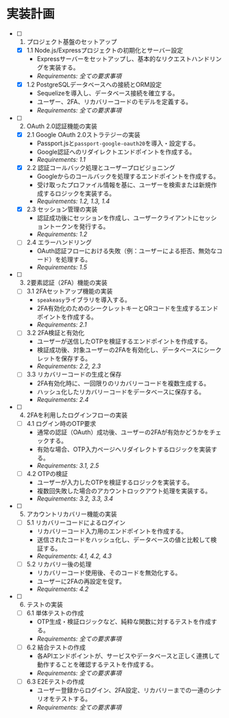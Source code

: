 # 実装計画

- [ ] 1. プロジェクト基盤のセットアップ
  - [x] 1.1 Node.js/Expressプロジェクトの初期化とサーバー設定
    - Expressサーバーをセットアップし、基本的なリクエストハンドリングを実装する。
    - _Requirements: 全ての要求事項_
  - [x] 1.2 PostgreSQLデータベースへの接続とORM設定
    - Sequelizeを導入し、データベース接続を確立する。
    - ユーザー、2FA、リカバリーコードのモデルを定義する。
    - _Requirements: 全ての要求事項_

- [ ] 2. OAuth 2.0認証機能の実装
  - [x] 2.1 Google OAuth 2.0ストラテジーの実装
    - Passport.jsと`passport-google-oauth20`を導入・設定する。
    - Google認証へのリダイレクトエンドポイントを作成する。
    - _Requirements: 1.1_
  - [x] 2.2 認証コールバック処理とユーザープロビジョニング
    - Googleからのコールバックを処理するエンドポイントを作成する。
    - 受け取ったプロファイル情報を基に、ユーザーを検索または新規作成するロジックを実装する。
    - _Requirements: 1.2, 1.3, 1.4_
  - [x] 2.3 セッション管理の実装
    - 認証成功後にセッションを作成し、ユーザークライアントにセッショントークンを発行する。
    - _Requirements: 1.2_
  - [ ] 2.4 エラーハンドリング
    - OAuth認証フローにおける失敗（例：ユーザーによる拒否、無効なコード）を処理する。
    - _Requirements: 1.5_

- [ ] 3. 2要素認証（2FA）機能の実装
  - [ ] 3.1 2FAセットアップ機能の実装
    - `speakeasy`ライブラリを導入する。
    - 2FA有効化のためのシークレットキーとQRコードを生成するエンドポイントを作成する。
    - _Requirements: 2.1_
  - [ ] 3.2 2FA検証と有効化
    - ユーザーが送信したOTPを検証するエンドポイントを作成する。
    - 検証成功後、対象ユーザーの2FAを有効化し、データベースにシークレットを保存する。
    - _Requirements: 2.2, 2.3_
  - [ ] 3.3 リカバリーコードの生成と保存
    - 2FA有効化時に、一回限りのリカバリーコードを複数生成する。
    - ハッシュ化したリカバリーコードをデータベースに保存する。
    - _Requirements: 2.4_

- [ ] 4. 2FAを利用したログインフローの実装
  - [ ] 4.1 ログイン時のOTP要求
    - 通常の認証（OAuth）成功後、ユーザーの2FAが有効かどうかをチェックする。
    - 有効な場合、OTP入力ページへリダイレクトするロジックを実装する。
    - _Requirements: 3.1, 2.5_
  - [ ] 4.2 OTPの検証
    - ユーザーが入力したOTPを検証するロジックを実装する。
    - 複数回失敗した場合のアカウントロックアウト処理を実装する。
    - _Requirements: 3.2, 3.3, 3.4_

- [ ] 5. アカウントリカバリー機能の実装
  - [ ] 5.1 リカバリーコードによるログイン
    - リカバリーコード入力用のエンドポイントを作成する。
    - 送信されたコードをハッシュ化し、データベースの値と比較して検証する。
    - _Requirements: 4.1, 4.2, 4.3_
  - [ ] 5.2 リカバリー後の処理
    - リカバリーコード使用後、そのコードを無効化する。
    - ユーザーに2FAの再設定を促す。
    - _Requirements: 4.2_

- [ ] 6. テストの実装
  - [ ] 6.1 単体テストの作成
    - OTP生成・検証ロジックなど、純粋な関数に対するテストを作成する。
    - _Requirements: 全ての要求事項_
  - [ ] 6.2 結合テストの作成
    - 各APIエンドポイントが、サービスやデータベースと正しく連携して動作することを確認するテストを作成する。
    - _Requirements: 全ての要求事項_
  - [ ] 6.3 E2Eテストの作成
    - ユーザー登録からログイン、2FA設定、リカバリーまでの一連のシナリオをテストする。
    - _Requirements: 全ての要求事項_